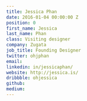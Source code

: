 ```yaml
---
title: Jessica Phan
date: 2016-01-04 00:00:00 Z
position: 0
first_name: Jessica
last_name: Phan
class: Visiting designer
company: Zugata
job_title: Founding Designer
twitter: ohjphan
email: 
linkedin: in/jessicaphan/
website: http://jessica.is/
dribbble: ohjessica
github: 
medium: 
---
```


